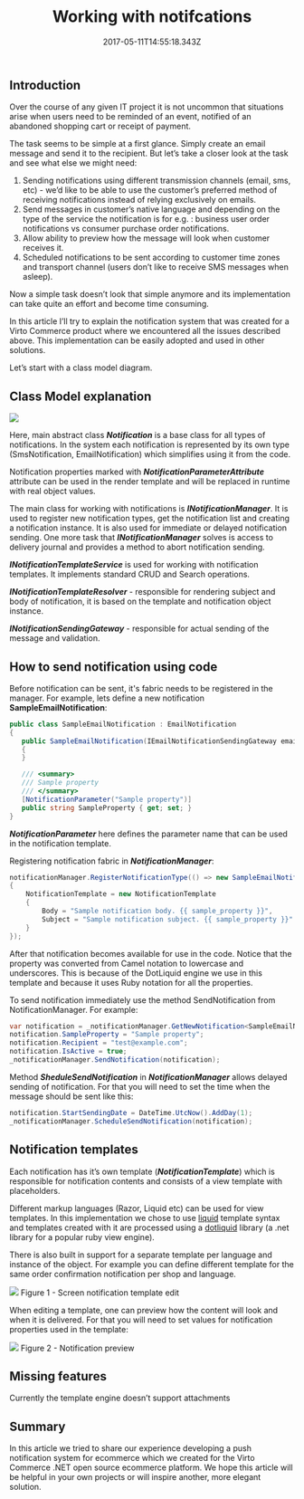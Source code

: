 ﻿---
title: Working with notifcations
description: The developer guide to Virto Commerce notification system
layout: docs
date: 2017-05-11T14:55:18.343Z
priority: 11
---
## Introduction

Over the course of any given IT project it is not uncommon that situations arise when users need to be reminded of an event, notified of an abandoned shopping cart or receipt of payment.

The task seems to be simple at a first glance. Simply create an email message and send it to the recipient. But let’s take a closer look at the task and see what else we might need:
1. Sending notifications using different transmission channels (email, sms, etc) - we’d like to be able to use the customer’s preferred method of receiving notifications instead of relying exclusively on emails.
1. Send messages in customer’s native language and depending on the type of the service the notification is for e.g. : business user order notifications vs consumer purchase order notifications.
1. Allow ability to preview how the message will look when customer receives it.
1. Scheduled notifications to be sent according to customer time zones and transport channel (users don’t like to receive SMS messages when asleep).

Now a simple task doesn’t look that simple anymore and its implementation can take quite an effort and become time consuming.

In this article I’ll try to explain the notification system that was created for a Virto Commerce product where we encountered all the issues described above. This implementation can be easily adopted and used in other solutions.

Let’s start with a class model diagram.

## Class Model explanation

![](../../../assets/images/docs/working-with-notifications-cd.png)

Here, main abstract class ***Notification*** is a base class for all types of notifications. In the system each notification is represented by its own type (SmsNotification, EmailNotification) which simplifies using it from the code.

Notification properties marked with ***NotificationParameterAttribute*** attribute can be used in the render template and will be replaced in runtime with real object values.

The main class for working with notifications is ***INotificationManager***. It is used to register new notification types, get the notification list and creating a notification instance. It is also used for immediate or delayed notification sending. One more task that ***INotificationManager*** solves is access to delivery journal and provides a method to abort notification sending.

***INotificationTemplateService*** is used for working with notification templates. It implements standard CRUD and Search operations.

***INotificationTemplateResolver*** - responsible for rendering subject and body of notification, it is based on the template and notification object instance.

***INotificationSendingGateway*** - responsible for actual sending of the message and validation.

## How to send notification using code

Before notification can be sent, it's fabric needs to be registered in the manager. For example, lets define a new notification **SampleEmailNotification**:

```C#
public class SampleEmailNotification : EmailNotification
{
   public SampleEmailNotification(IEmailNotificationSendingGateway emailNotificationSendingGateway) : base(emailNotificationSendingGateway)
   {
   }

   /// <summary>
   /// Sample property
   /// </summary>
   [NotificationParameter("Sample property")]
   public string SampleProperty { get; set; }
}
```

***NotificationParameter*** here defines the parameter name that can be used in the notification template.

Registering notification fabric in ***NotificationManager***:

```C#
notificationManager.RegisterNotificationType(() => new SampleEmailNotification (container.Resolve<IEmailNotificationSendingGateway>())
{
    NotificationTemplate = new NotificationTemplate
    {
        Body = "Sample notification body. {{ sample_property }}",
        Subject = "Sample notification subject. {{ sample_property }}"
    }
});
```

After that notification becomes available for use in the code. Notice that the property was converted from Camel notation to lowercase and underscores. This is because of the DotLiquid engine we use in this template and because it uses Ruby notation for all the properties.

To send notification immediately use the method SendNotification from NotificationManager. For example:

```C#
var notification = _notificationManager.GetNewNotification<SampleEmailNotification>();
notification.SampleProperty = "Sample property";
notification.Recipient = "test@example.com";
notification.IsActive = true;
_notificationManager.SendNotification(notification);
```

Method ***SheduleSendNotification*** in ***NotificationManager*** allows delayed sending of notification. For that you will need to set the time when the message should be sent like this:

```C#
notification.StartSendingDate = DateTime.UtcNow().AddDay(1);
_notificationManager.ScheduleSendNotification(notification);
```

## Notification templates

Each notification has it’s own template (***NotificationTemplate***) which is responsible for notification contents and consists of a view template with placeholders.

Different markup languages (Razor, Liquid etc) can be used for view templates. In this implementation we chose to use [liquid](http://liquidmarkup.org) template syntax and templates created with it are processed using a [dotliquid](http://dotliquidmarkup.org) library (a .net library for a popular ruby view engine).

There is also built in support for a separate template per language and instance of the object. For example you can define different template for the same order confirmation notification per shop and language.


![](../../../assets/images/docs/working-with-notifications-fig-1.png)
Figure 1 - Screen notification template edit

When editing a template, one can preview how the content will look and when it is delivered. For that you will need to set values for notification properties used in the template:


![](../../../assets/images/docs/working-with-notifications-fig-2.png)
Figure 2 - Notification preview

## Missing features

Currently the template engine doesn’t support attachments

## Summary
In this article we tried to share our experience developing a push notification system for ecommerce which we created for the Virto Commerce .NET open source ecommerce platform. We hope this article will be helpful in your own projects or will inspire another, more elegant solution.
